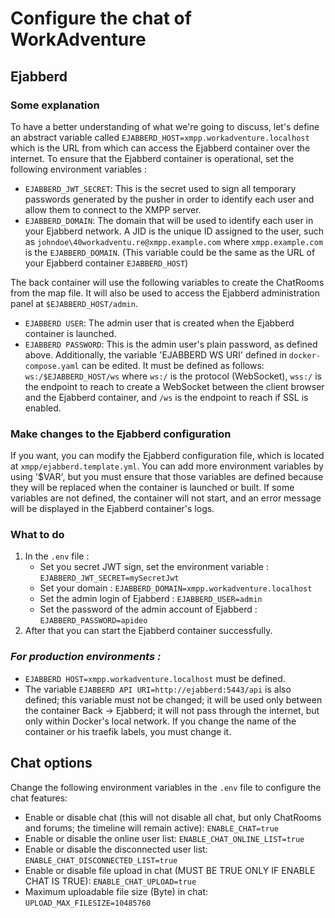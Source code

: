 # Configure the chat of WorkAdventure

## Ejabberd
### Some explanation
To have a better understanding of what we're going to discuss, let's define an abstract variable called `EJABBERD_HOST=xmpp.workadventure.localhost` which is the URL from which can access the Ejabberd container over the internet.
To ensure that the Ejabberd container is operational, set the following environment variables :
- `EJABBERD_JWT_SECRET`: This is the secret used to sign all temporary passwords generated by the pusher in order to identify each user and allow them to connect to the XMPP server.
- `EJABBERD_DOMAIN`: The domain that will be used to identify each user in your Ejabberd network. A JID is the unique ID assigned to the user, such as `johndoe\40workadventu.re@xmpp.example.com` where `xmpp.example.com` is the `EJABBERD_DOMAIN`. (This variable could be the same as the URL of your Ejabberd container `EJABBERD_HOST`)

The back container will use the following variables to create the ChatRooms from the map file. It will also be used to access the Ejabberd administration panel at `$EJABBERD_HOST/admin`.
- `EJABBERD USER`: The admin user that is created when the Ejabberd container is launched.
- `EJABBERD PASSWORD`: This is the admin user's plain password, as defined above.
Additionally, the variable 'EJABBERD WS URI' defined in `docker-compose.yaml` can be edited. It must be defined as follows: `ws:/$EJABBERD_HOST/ws` where `ws:/` is the protocol (WebSocket), `wss:/` is the endpoint to reach to create a WebSocket between the client browser and the Ejabberd container, and `/ws` is the endpoint to reach if SSL is enabled.


### Make changes to the Ejabberd configuration
If you want, you can modify the Ejabberd configuration file, which is located at `xmpp/ejabberd.template.yml`. You can add more environment variables by using '$VAR', but you must ensure that those variables are defined because they will be replaced when the container is launched or built.
If some variables are not defined, the container will not start, and an error message will be displayed in the Ejabberd container's logs.

### What to do
1. In the `.env` file :
   * Set you secret JWT sign, set the environment variable : `EJABBERD_JWT_SECRET=mySecretJwt`
   * Set your domain : `EJABBERD_DOMAIN=xmpp.workadventure.localhost`
   * Set the admin login of Ejabberd : `EJABBERD_USER=admin`
   * Set the password of the admin account of Ejabberd : `EJABBERD_PASSWORD=apideo`
2. After that you can start the Ejabberd container successfully.


### _For production environments :_
- `EJABBERD HOST=xmpp.workadventure.localhost` must be defined.
- The variable `EJABBERD API URI=http://ejabberd:5443/api` is also defined; this variable must not be changed; it will be used only between the container Back -> Ejabberd; it will not pass through the internet, but only within Docker's local network.
If you change the name of the container or his traefik labels, you must change it.


## Chat options
Change the following environment variables in the `.env` file to configure the chat features:
- Enable or disable chat (this will not disable all chat, but only ChatRooms and forums; the timeline will remain active): `ENABLE_CHAT=true`
- Enable or disable the online user list: `ENABLE_CHAT_ONLINE_LIST=true`
- Enable or disable the disconnected user list: `ENABLE_CHAT_DISCONNECTED_LIST=true`
- Enable or disable file upload in chat (MUST BE TRUE ONLY IF ENABLE CHAT IS TRUE): `ENABLE_CHAT_UPLOAD=true`
- Maximum uploadable file size (Byte) in chat: `UPLOAD_MAX_FILESIZE=10485760`